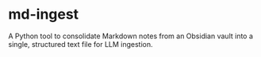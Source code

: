 # md-ingest
A Python tool to consolidate Markdown notes from an Obsidian vault into a single, structured text file for LLM ingestion.
